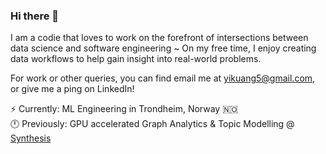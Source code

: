 ### Hi there 👋

I am a codie that loves to work on the forefront of intersections between data science and software engineering ~ 
On my free time, I enjoy creating data workflows to help gain insight into real-world problems. 

For work or other queries, you can find email me at yikuang5@gmail.com, or give me a ping on LinkedIn!

⚡ Currently: ML Engineering in Trondheim, Norway 🇳🇴\
🕛 Previously: GPU accelerated Graph Analytics & Topic Modelling @ [Synthesis](https://home.synthesis.partners/)
